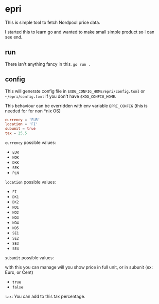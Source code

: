 # epri

This is simple tool to fetch Nordpool price data.

I started this to learn go and wanted to make small simple product so I can see end.

## run

There isn't anything fancy in this.
`go run .`

## config

This will generate config file in `$XDG_CONFIG_HOME/epri/config.toml` or
`~/epri/config.toml` if you don't have `$XDG_CONFIG_HOME`.

This behaviour can be overridden with env variable `EPRI_CONFIG` (this is needed for for non *nix OS)

```toml
currency = 'EUR'
location = 'FI'
subunit = true
tax = 25.5
```

`currency` possible values:

- `EUR`
- `NOK`
- `DKK`
- `SEK`
- `PLN`

`location` possible values:

- `FI`
- `DK1`
- `DK2`
- `NO1`
- `NO2`
- `NO3`
- `NO4`
- `NO5`
- `SE1`
- `SE2`
- `SE3`
- `SE4`

`subunit` possible values:

with this you can manage will you show price in full unit, or in subunit (ex: Euro, or Cent)

- `true`
- `false`

`tax`:
You can add to this tax percentage.
